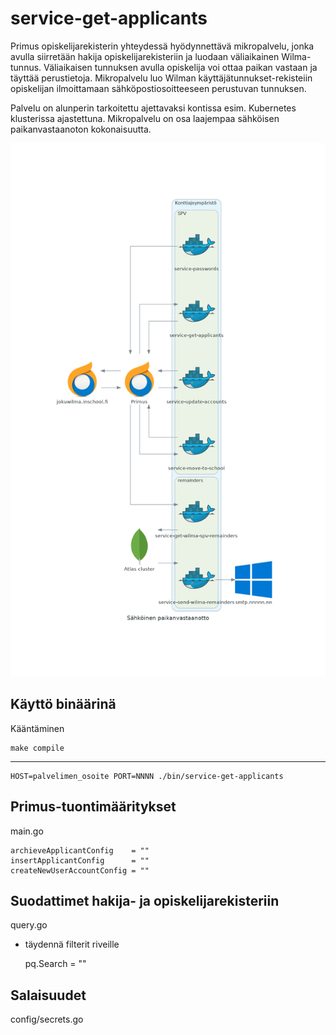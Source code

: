 # service-get-applicants

Primus opiskelijarekisterin yhteydessä hyödynnettävä mikropalvelu, jonka avulla siirretään hakija opiskelijarekisteriin ja luodaan väliaikainen Wilma-tunnus. Väliaikaisen tunnuksen avulla opiskelija voi ottaa paikan vastaan ja täyttää perustietoja. Mikropalvelu luo Wilman käyttäjätunnukset-rekisteiin opiskelijan ilmoittamaan sähköpostiosoitteeseen perustuvan tunnuksen.

Palvelu on alunperin tarkoitettu ajettavaksi kontissa esim. Kubernetes klusterissa ajastettuna. Mikropalvelu on osa laajempaa sähköisen paikanvastaanoton kokonaisuutta.

![kaavio](images/sähköinen_paikanvastaanotto.png)

## Käyttö binäärinä

Kääntäminen

    make compile

---
    HOST=palvelimen_osoite PORT=NNNN ./bin/service-get-applicants

## Primus-tuontimääritykset

main.go

	archieveApplicantConfig    = ""
	insertApplicantConfig      = ""
	createNewUserAccountConfig = ""

## Suodattimet hakija- ja opiskelijarekisteriin

query.go

- täydennä filterit riveille

    pq.Search = ""


## Salaisuudet

config/secrets.go